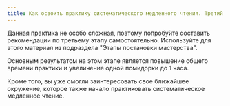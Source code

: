 ```yaml
---
title: Как освоить практику систематического медленного чтения. Третий этап – «Навык»
---
```


Данная практика не особо сложная, поэтому попробуйте составить
рекомендации по третьему этапу самостоятельно. Используйте для этого
материал из подраздела "Этапы постановки мастерства".

Основным результатом на этом этапе является повышение общего времени
практики и увеличение одной помидорки до 1 часа.

Кроме того, вы уже смогли заинтересовать свое ближайшее окружение,
которое также начало практиковать систематическое медленное чтение.
